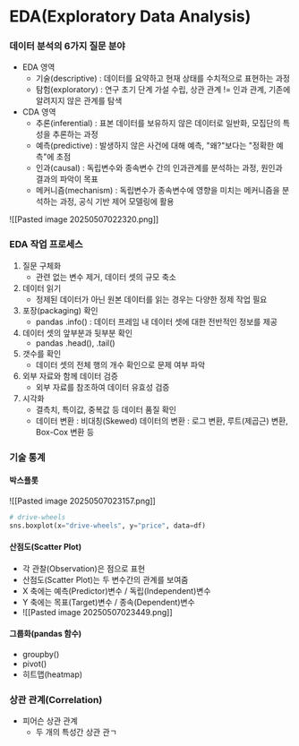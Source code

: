 # EDA(Exploratory Data Analysis)

### 데이터 분석의 6가지 질문 분야
- EDA 영역
	- 기술(descriptive) : 데이터를 요약하고 현재 상태를 수치적으로 표현하는 과정
	- 탐험(exploratory) : 연구 초기 단계 가설 수립, 상관 관계 != 인과 관계, 기존에 알려지지 않은 관계를 탐색
- CDA 영역
	- 추론(inferential) : 표본 데이터를 보유하지 않은 데이터로 일반화, 모집단의 특성을 추론하는 과정
	- 예측(predictive) : 발생하지 않은 사건에 대해 예측, "왜?"보다는 "정확한 예측"에 초점
	- 인과(causal) : 독립변수와 종속변수 간의 인과관계를 분석하는 과정, 원인과 결과의 파악이 목표
	- 메커니즘(mechanism) : 독립변수가 종속변수에 영향을 미치는 메커니즘을 분석하는 과정, 공식 기반 제어 모델링에 활용

![[Pasted image 20250507022320.png]]

### EDA 작업 프로세스
1. 질문 구체화
	- 관련 없는 변수 제거, 데이터 셋의 규모 축소 
2. 데이터 읽기
	- 정제된 데이터가 아닌 원본 데이터를 읽는 경우는 다양한 정제 작업 필요
3. 포장(packaging) 확인
	- pandas .info() : 데이터 프레임 내 데이터 셋에 대한 전반적인 정보를 제공
4. 데이터 셋의 앞부분과 뒷부분 확인
	- pandas .head(), .tail()
5. 갯수를 확인
	- 데이터 셋의 전체 행의 개수 확인으로 문제 여부 파악
6. 외부 자료와 함께 데이터 검증
	- 외부 자료를 참조하여 데이터 유효성 검증
7. 시각화
	- 결측치, 특이값, 중복값 등 데이터 품질 확인
	- 데이터 변환 : 비대칭(Skewed) 데이터의 변환 : 로그 변환, 루트(제곱근) 변환, Box-Cox 변환 등

### 기술 통계
#### 박스플롯
![[Pasted image 20250507023157.png]]
```python
# drive-wheels
sns.boxplot(x="drive-wheels", y="price", data=df)
```


#### 산점도(Scatter Plot)
- 각 관찰(Observation)은 점으로 표현
- 산점도(Scatter Plot)는 두 변수간의 관계를 보여줌
- X 축에는 예측(Predictor)변수 / 독립(Independent)변수
- Y 축에는 목표(Target)변수 / 종속(Dependent)변수
- ![[Pasted image 20250507023449.png]]
#### 그룹화(pandas 함수)
- groupby()
- pivot()
- 히트맵(heatmap)

### 상관 관계(Correlation)
- 피어슨 상관 관계
	- 두 개의 특성간 상관 관ㄱ
